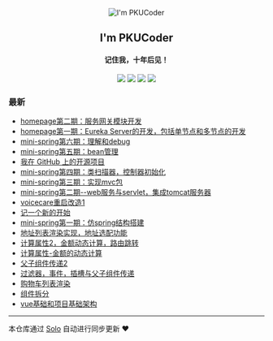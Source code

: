 <p align="center"><img alt="I'm PKUCoder" src="https://static.b3log.org/images/brand/solo-32.png"></p><h2 align="center">
I'm PKUCoder
</h2>

<h4 align="center">记住我，十年后见！</h4>
<p align="center"><a title="I'm PKUCoder" target="_blank" href="https://github.com/ChenforCode/solo-blog"><img src="https://img.shields.io/github/last-commit/ChenforCode/solo-blog.svg?style=flat-square&color=FF9900"></a>
<a title="GitHub repo size in bytes" target="_blank" href="https://github.com/ChenforCode/solo-blog"><img src="https://img.shields.io/github/repo-size/ChenforCode/solo-blog.svg?style=flat-square"></a>
<a title="Solo Version" target="_blank" href="https://github.com/b3log/solo/releases"><img src="https://img.shields.io/badge/solo-3.6.5-f1e05a.svg?style=flat-square&color=blueviolet"></a>
<a title="Hits" target="_blank" href="https://github.com/b3log/hits"><img src="https://hits.b3log.org/ChenforCode/solo-blog.svg"></a></p>

### 最新

* [homepage第二期：服务网关模块开发](http://www.chenforcode.cn/articles/2019/11/10/1573382601329.html)
* [homepage第一期：Eureka Server的开发，包括单节点和多节点的开发](http://www.chenforcode.cn/articles/2019/11/10/1573377266331.html)
* [mini-spring第六期：理解和debug](http://www.chenforcode.cn/articles/2019/11/08/1573168779164.html)
* [mini-spring第五期：bean管理](http://www.chenforcode.cn/articles/2019/11/08/1573143927961.html)
* [我在 GitHub 上的开源项目](http://www.chenforcode.cn/my-github-repos)
* [mini-spring第四期：类扫描器，控制器初始化](http://www.chenforcode.cn/articles/2019/11/05/1572884925888.html)
* [mini-spring第三期：实现mvc包](http://www.chenforcode.cn/articles/2019/11/04/1572882363994.html)
* [mini-spring第二期--web服务与servlet，集成tomcat服务器](http://www.chenforcode.cn/articles/2019/11/04/1572880564685.html)
* [voicecare重启改造1](http://www.chenforcode.cn/articles/2019/11/03/1572773933138.html)
* [记一个新的开始](http://www.chenforcode.cn/articles/2019/10/31/1572517891466.html)
* [mini-spring第一期：仿spring结构搭建](http://www.chenforcode.cn/articles/2019/10/30/1572431516565.html)
* [地址列表渲染实现，地址选配功能](http://www.chenforcode.cn/articles/2019/10/28/1572273859120.html)
* [计算属性2，金额动态计算，路由跳转](http://www.chenforcode.cn/articles/2019/10/28/1572229031253.html)
* [计算属性-金额的动态计算](http://www.chenforcode.cn/articles/2019/10/27/1572190241349.html)
* [父子组件传递2](http://www.chenforcode.cn/articles/2019/10/26/1572096302288.html)
* [过滤器，事件，插槽与父子组件传递](http://www.chenforcode.cn/articles/2019/10/26/1572070300619.html)
* [购物车列表渲染](http://www.chenforcode.cn/articles/2019/10/25/1572013318403.html)
* [组件拆分](http://www.chenforcode.cn/articles/2019/10/25/1571981151377.html)
* [vue基础和项目基础架构](http://www.chenforcode.cn/articles/2019/10/24/1571917762708.html)



---

本仓库通过 [Solo](https://github.com/b3log/solo) 自动进行同步更新 ❤️ 